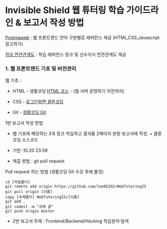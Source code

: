 # Invisible Shield 웹 튜터링 학습 가이드라인 & 보고서 작성 방법


[Poiemaweb](https://poiemaweb.com/) : 웹 프론트엔드 언어 구분별로 레퍼런스 제공 (HTML,CSS,Javascript 참고하기)

[학습 연관관계도](https://seomal.org/) : 학습 레퍼런스 링크 및 선수지식 연관관계도 제공

### 1. 웹 프론트엔드 기초 및 버전관리

웹 기초 :

* HTML - 생활코딩 [HTML 코스](https://opentutorials.org/course/3084) - (웹 서버 운영하기 이전까지)

* CSS - [로그인화면 클론코딩](https://www.youtube.com/watch?v=HV7DtH3J2PU)

* Git - [생활코딩 Git](https://opentutorials.org/module/3733)


1번 보고서 작성 방법

* 웹 기초에 해당하는 3개 링크 학습하고 결과물 2페이지 분량 보고서에 작성. + 클론코딩 소스코드

* 기한 :10.20 23:59

* 제출 방법 : git pull request

Pull request 하는 방법 (생활코딩 Git 수강 후에 볼것)

```git
cd [작업폴더]
git remote add origin https://github.com/lee95292/WebTutoringIS
git pull origin [이름]
copy [숙제폴더] WebTutoringIS/[이름]
git add .
git commit -m "과제 끝"
git push origin master
```


-	2번 보고서 주제 : Frontend/Backend/Hacking 학습분야 탐색
